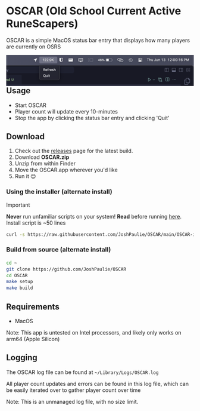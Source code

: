 # OSCAR (Old School Current Active RuneScapers)
OSCAR is a simple MacOS status bar entry that displays how many players are currently on OSRS

<img align="right" src="OSCAR.png">

## Usage
- Start OSCAR
- Player count will update every 10-minutes
- Stop the app by clicking the status bar entry and clicking 'Quit'

## Download
1. Check out the [releases](https://github.com/JoshPaulie/OSCAR/releases) page for the latest build.
2. Download **OSCAR.zip**
3. Unzip from within Finder
4. Move the OSCAR.app wherever you'd like
5. Run it 😌

### Using the installer (alternate install)
> [!Important]
> **Never** run unfamiliar scripts on your system! **Read** before running [here](https://github.com/JoshPaulie/OSCAR/blob/main/OSCAR-installer-homedir.sh). Install script is ~50 lines

```sh
curl -s https://raw.githubusercontent.com/JoshPaulie/OSCAR/main/OSCAR-installer-homedir.sh | sh
```

### Build from source (alternate install)
```sh
cd ~
git clone https://github.com/JoshPaulie/OSCAR
cd OSCAR
make setup
make build
```

## Requirements
- MacOS

Note: This app is untested on Intel processors, and likely only works on arm64 (Apple Silicon)

## Logging
The OSCAR log file can be found at `~/Library/Logs/OSCAR.log`

All player count updates and errors can be found in this log file, which can be easily iterated over to gather player count over time

Note: This is an unmanaged log file, with no size limit.
